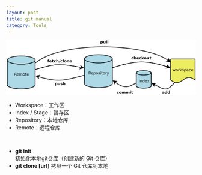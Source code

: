 ```yaml
---
layout: post
title: git manual
category: Tools
---
```

![](https://github.com/wangmingli/wangmingli.github.io/raw/master/pic/git.jpg)

* Workspace：工作区
* Index / Stage：暂存区
* Repository：本地仓库
* Remote：远程仓库
<br/>  

* **git init**    
初始化本地git仓库（创建新的 Git 仓库）
* **git clone [url]**
拷贝一个 Git 仓库到本地
